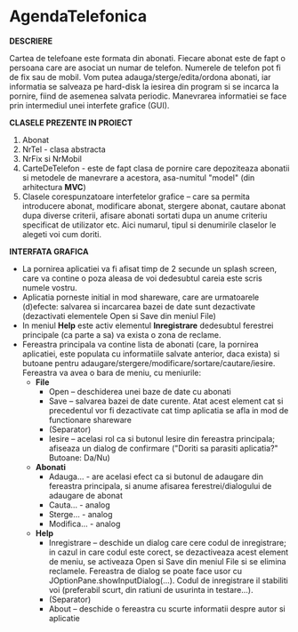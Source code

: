 AgendaTelefonica
================

**DESCRIERE**
 
Cartea de telefoane este formata din abonati. Fiecare abonat este de fapt o persoana care are asociat un numar de telefon. 
Numerele de telefon pot fi de fix sau de mobil. Vom putea adauga/sterge/edita/ordona abonati, iar informatia se salveaza pe hard-disk la iesirea din program si se incarca la pornire, fiind de asemenea salvata periodic. Manevrarea informatiei se face prin intermediul unei interfete grafice (GUI).

**CLASELE PREZENTE IN PROIECT**
1. Abonat
2. NrTel - clasa abstracta
3. NrFix si NrMobil
4. CarteDeTelefon - este de fapt clasa de pornire care depoziteaza abonatii si metodele de manevrare a acestora, asa-numitul "model" (din arhitectura **MVC**)
5. Clasele corespunzatoare interfetelor grafice  – care sa permita introducere abonat, modificare abonat, stergere abonat, cautare abonat dupa diverse criterii, afisare abonati sortati dupa un anume criteriu specificat de utilizator etc. Aici numarul, tipul si denumirile claselor le alegeti voi cum doriti.

**INTERFATA GRAFICA**
 
- La pornirea aplicatiei va fi afisat timp de 2 secunde un splash screen, care va contine o poza aleasa de voi dedesubtul careia este scris numele vostru.
- Aplicatia porneste initial in mod shareware, care are urmatoarele (d)efecte:
salvarea si incarcarea bazei de date sunt dezactivate (dezactivati elementele Open si Save din meniul File)
- In meniul **Help** este activ elementul **Inregistrare** dedesubtul ferestrei principale (ca parte a sa) va exista o zona de reclame. 
- Fereastra principala va contine lista de abonati (care, la pornirea aplicatiei, este populata cu informatiile salvate anterior, daca exista) si butoane pentru  adaugare/stergere/modificare/sortare/cautare/iesire. Fereastra va avea o bara de meniu, cu meniurile:
  * **File**
    * Open – deschiderea unei baze de date cu abonati
    * Save – salvarea bazei de date curente. Atat acest element cat si precedentul vor fi dezactivate cat timp aplicatia se afla in mod de functionare shareware
    * (Separator)
    * Iesire – acelasi rol ca si butonul Iesire din fereastra principala; afiseaza un dialog de confirmare ("Doriti sa parasiti aplicatia?" Butoane: Da/Nu)
  * **Abonati**
    * Adauga… - are acelasi efect ca si butonul de adaugare din fereastra principala, si anume afisarea ferestrei/dialogului de adaugare de abonat
    * Cauta… - analog
    * Sterge… - analog
    * Modifica… - analog
  * **Help**
    * Inregistrare – deschide un dialog care cere codul de inregistrare; in cazul in care codul este corect, se dezactiveaza acest element de meniu, se activeaza Open si Save din meniul File si se elimina reclamele. Fereastra de dialog se poate face usor cu JOptionPane.showInputDialog(...). Codul de inregistrare il stabiliti voi (preferabil scurt, din ratiuni de usurinta in testare...).
    * (Separator)
    * About – deschide o fereastra cu scurte informatii despre autor si aplicatie
 